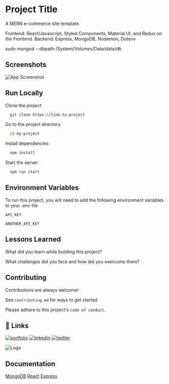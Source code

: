 # Project Title

A MERN e-commerce site template.

Frontend: React/Javascript, Styled Components, Material UI, and Redux on the Frontend.
Backend: Express, MongoDB, Nodemon, Dotenv

sudo mongod --dbpath /System/Volumes/Data/data/db

## Screenshots

![App Screenshot](https://via.placeholder.com/468x300?text=App+Screenshot+Here)

## Run Locally

Clone the project

```bash
  git clone https://link-to-project
```

Go to the project directory

```bash
  cd my-project
```

Install dependencies

```bash
  npm install
```

Start the server

```bash
  npm run start
```

## Environment Variables

To run this project, you will need to add the following environment variables to your .env file

`API_KEY`

`ANOTHER_API_KEY`

## Lessons Learned

What did you learn while building this project?

What challenges did you face and how did you overcome them?

## Contributing

Contributions are always welcome!

See `contributing.md` for ways to get started.

Please adhere to this project's `code of conduct`.

## 🔗 Links

[![portfolio](https://img.shields.io/badge/my_portfolio-000?style=for-the-badge&logo=ko-fi&logoColor=white)](https://katherineoelsner.com/)
[![linkedin](https://img.shields.io/badge/linkedin-0A66C2?style=for-the-badge&logo=linkedin&logoColor=white)](https://www.linkedin.com/)
[![twitter](https://img.shields.io/badge/twitter-1DA1F2?style=for-the-badge&logo=twitter&logoColor=white)](https://twitter.com/)

![Logo](https://dev-to-uploads.s3.amazonaws.com/uploads/articles/th5xamgrr6se0x5ro4g6.png)

## Documentation

[MongoDB](https://linktodocumentation)
[React](https://linktodocumentation)
[Express](https://linktodocumentation)
